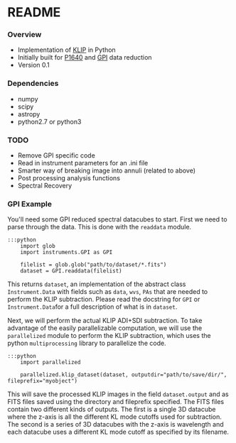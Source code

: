# README #

### Overview ###

* Implementation of [KLIP](http://arxiv.org/abs/1207.4197) in Python
* Initially built for [P1640](http://www.amnh.org/our-research/physical-sciences/astrophysics/research/project-1640) and [GPI](http://planetimager.org/) data reduction
* Version 0.1

### Dependencies ###

* numpy
* scipy
* astropy
* python2.7 or python3

### TODO ###

* Remove GPI specific code
* Read in instrument parameters for an .ini file
* Smarter way of breaking image into annuli (related to above)
* Post processing analysis functions
* Spectral Recovery

### GPI Example ###

You'll need some GPI reduced spectral datacubes to start. First we need to parse through the data. This is done with the ``readdata`` module.

    :::python
        import glob
        import instruments.GPI as GPI

        filelist = glob.glob("path/to/dataset/*.fits")
        dataset = GPI.readdata(filelist)

This returns ``dataset``, an implementation of the abstract class ``Instrument.Data`` with fields such as ``data``,
``wvs``, ``PAs`` that are needed to perform the KLIP subtraction. Please read the docstring for ``GPI`` or
``Instrument.Data``for a full description of what is in ``dataset``.

Next, we will perform the actual KLIP ADI+SDI subtraction. To take advantage of the easily parallelizable computation, we will use the
``parallelized`` module to perform the KLIP subtraction, which uses the python ``multiprocessing`` library to parallelize the code.

    :::python
        import parallelized

        parallelized.klip_dataset(dataset, outputdir="path/to/save/dir/", fileprefix="myobject")

This will save the processed KLIP images in the field ``dataset.output`` and as FITS files saved using the directory and fileprefix
 specified. The FITS files contain two different kinds of outputs. The first is a single 3D datacube where the z-axis is all the
 different KL mode cutoffs used for subtraction. The second is a series of 3D datacubes with the z-axis is wavelength and each datacube
  uses a different KL mode cutoff as specified by its filename.
